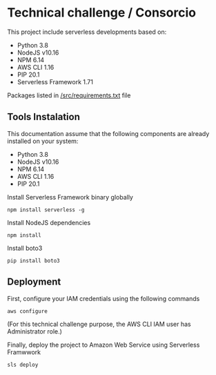 # Technical challenge / Consorcio

This project include serverless developments based on:
- Python 3.8
- NodeJS v10.16
- NPM 6.14
- AWS CLI 1.16
- PIP 20.1
- Serverless Framework 1.71

Packages listed in [/src/requirements.txt](src/requirements.txt) file

## Tools Instalation 

This documentation assume that the following components are already installed on your system:
- Python 3.8
- NodeJS v10.16
- NPM 6.14
- AWS CLI 1.16
- PIP 20.1

Install Serverless Framework binary globally
```
npm install serverless -g
```

Install NodeJS dependencies
```
npm install
```

Install boto3
```
pip install boto3
```

## Deployment

First, configure your IAM credentials using the following commands
```
aws configure
```

(For this technical challenge purpose, the AWS CLI IAM user has Administrator role.)

Finally, deploy the project to Amazon Web Service using Serverless Framwwork
```
sls deploy
```